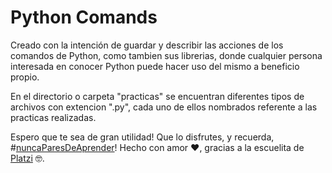 # Python Comands
Creado con la intención de guardar y describir las acciones de los comandos de Python, como tambien sus librerias, donde cualquier persona interesada en conocer Python puede hacer uso del mismo a beneficio propio.

En el directorio o carpeta "practicas" se encuentran diferentes tipos de archivos con extencion ".py", cada uno de ellos nombrados referente a las practicas realizadas.

Espero que te sea de gran utilidad! Que lo disfrutes, y recuerda, #[nuncaParesDeAprender](# "nuncaParesDeAprender")!
Hecho con amor  :heart:, gracias a la escuelita de [Platzi](https://platzi.com "Platzi") :nerd_face:.
